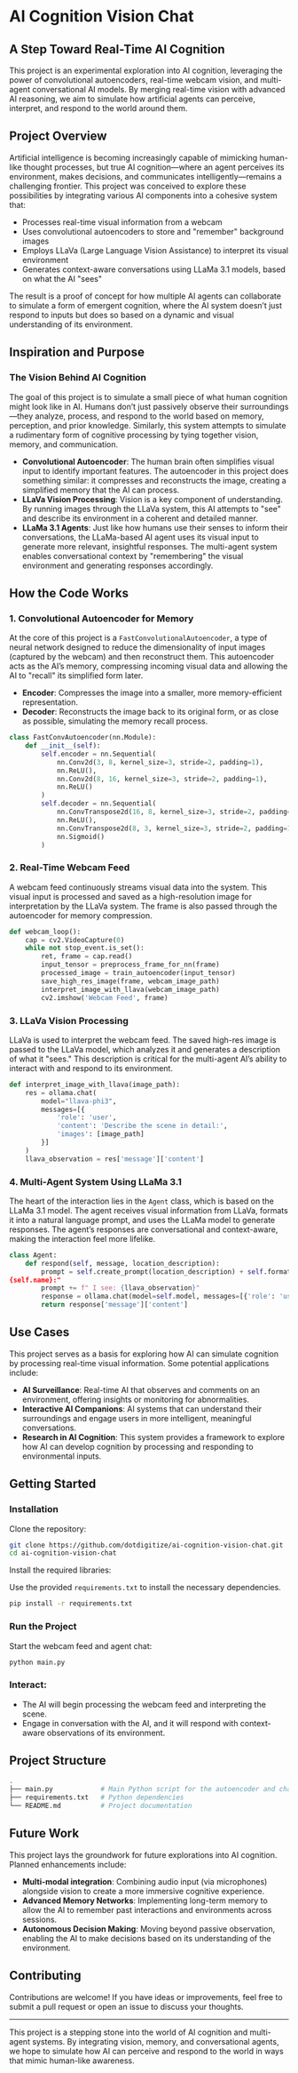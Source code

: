 
# AI Cognition Vision Chat

## A Step Toward Real-Time AI Cognition

This project is an experimental exploration into AI cognition, leveraging the power of convolutional autoencoders, real-time webcam vision, and multi-agent conversational AI models. By merging real-time vision with advanced AI reasoning, we aim to simulate how artificial agents can perceive, interpret, and respond to the world around them.

## Project Overview

Artificial intelligence is becoming increasingly capable of mimicking human-like thought processes, but true AI cognition—where an agent perceives its environment, makes decisions, and communicates intelligently—remains a challenging frontier. This project was conceived to explore these possibilities by integrating various AI components into a cohesive system that:

- Processes real-time visual information from a webcam
- Uses convolutional autoencoders to store and "remember" background images
- Employs LLaVa (Large Language Vision Assistance) to interpret its visual environment
- Generates context-aware conversations using LLaMa 3.1 models, based on what the AI "sees"

The result is a proof of concept for how multiple AI agents can collaborate to simulate a form of emergent cognition, where the AI system doesn’t just respond to inputs but does so based on a dynamic and visual understanding of its environment.

## Inspiration and Purpose

### The Vision Behind AI Cognition

The goal of this project is to simulate a small piece of what human cognition might look like in AI. Humans don’t just passively observe their surroundings—they analyze, process, and respond to the world based on memory, perception, and prior knowledge. Similarly, this system attempts to simulate a rudimentary form of cognitive processing by tying together vision, memory, and communication.

- **Convolutional Autoencoder**: The human brain often simplifies visual input to identify important features. The autoencoder in this project does something similar: it compresses and reconstructs the image, creating a simplified memory that the AI can process.
- **LLaVa Vision Processing**: Vision is a key component of understanding. By running images through the LLaVa system, this AI attempts to "see" and describe its environment in a coherent and detailed manner.
- **LLaMa 3.1 Agents**: Just like how humans use their senses to inform their conversations, the LLaMa-based AI agent uses its visual input to generate more relevant, insightful responses. The multi-agent system enables conversational context by "remembering" the visual environment and generating responses accordingly.

## How the Code Works

### 1. Convolutional Autoencoder for Memory

At the core of this project is a `FastConvolutionalAutoencoder`, a type of neural network designed to reduce the dimensionality of input images (captured by the webcam) and then reconstruct them. This autoencoder acts as the AI’s memory, compressing incoming visual data and allowing the AI to "recall" its simplified form later.

- **Encoder**: Compresses the image into a smaller, more memory-efficient representation.
- **Decoder**: Reconstructs the image back to its original form, or as close as possible, simulating the memory recall process.

```python
class FastConvAutoencoder(nn.Module):
    def __init__(self):
        self.encoder = nn.Sequential(
            nn.Conv2d(3, 8, kernel_size=3, stride=2, padding=1),
            nn.ReLU(),
            nn.Conv2d(8, 16, kernel_size=3, stride=2, padding=1),
            nn.ReLU()
        )
        self.decoder = nn.Sequential(
            nn.ConvTranspose2d(16, 8, kernel_size=3, stride=2, padding=1, output_padding=1),
            nn.ReLU(),
            nn.ConvTranspose2d(8, 3, kernel_size=3, stride=2, padding=1, output_padding=1),
            nn.Sigmoid()
        )
```

### 2. Real-Time Webcam Feed

A webcam feed continuously streams visual data into the system. This visual input is processed and saved as a high-resolution image for interpretation by the LLaVa system. The frame is also passed through the autoencoder for memory compression.

```python
def webcam_loop():
    cap = cv2.VideoCapture(0)
    while not stop_event.is_set():
        ret, frame = cap.read()
        input_tensor = preprocess_frame_for_nn(frame)
        processed_image = train_autoencoder(input_tensor)
        save_high_res_image(frame, webcam_image_path)
        interpret_image_with_llava(webcam_image_path)
        cv2.imshow('Webcam Feed', frame)
```

### 3. LLaVa Vision Processing

LLaVa is used to interpret the webcam feed. The saved high-res image is passed to the LLaVa model, which analyzes it and generates a description of what it "sees." This description is critical for the multi-agent AI’s ability to interact with and respond to its environment.

```python
def interpret_image_with_llava(image_path):
    res = ollama.chat(
        model="llava-phi3",
        messages=[{
            'role': 'user',
            'content': 'Describe the scene in detail:',
            'images': [image_path]
        }]
    )
    llava_observation = res['message']['content']
```

### 4. Multi-Agent System Using LLaMa 3.1

The heart of the interaction lies in the `Agent` class, which is based on the LLaMa 3.1 model. The agent receives visual information from LLaVa, formats it into a natural language prompt, and uses the LLaMa model to generate responses. The agent’s responses are conversational and context-aware, making the interaction feel more lifelike.

```python
class Agent:
    def respond(self, message, location_description):
        prompt = self.create_prompt(location_description) + self.format_conversation_history() + f"User: {message}
{self.name}:"
        prompt += f" I see: {llava_observation}"
        response = ollama.chat(model=self.model, messages=[{'role': 'user', 'content': prompt}])
        return response['message']['content']
```

## Use Cases

This project serves as a basis for exploring how AI can simulate cognition by processing real-time visual information. Some potential applications include:

- **AI Surveillance**: Real-time AI that observes and comments on an environment, offering insights or monitoring for abnormalities.
- **Interactive AI Companions**: AI systems that can understand their surroundings and engage users in more intelligent, meaningful conversations.
- **Research in AI Cognition**: This system provides a framework to explore how AI can develop cognition by processing and responding to environmental inputs.

## Getting Started

### Installation

Clone the repository:

```bash
git clone https://github.com/dotdigitize/ai-cognition-vision-chat.git
cd ai-cognition-vision-chat
```

Install the required libraries:

Use the provided `requirements.txt` to install the necessary dependencies.

```bash
pip install -r requirements.txt
```

### Run the Project

Start the webcam feed and agent chat:

```bash
python main.py
```

### Interact:

- The AI will begin processing the webcam feed and interpreting the scene.
- Engage in conversation with the AI, and it will respond with context-aware observations of its environment.

## Project Structure

```bash
.
├── main.py            # Main Python script for the autoencoder and chat system
├── requirements.txt   # Python dependencies
└── README.md          # Project documentation
```

## Future Work

This project lays the groundwork for future explorations into AI cognition. Planned enhancements include:

- **Multi-modal integration**: Combining audio input (via microphones) alongside vision to create a more immersive cognitive experience.
- **Advanced Memory Networks**: Implementing long-term memory to allow the AI to remember past interactions and environments across sessions.
- **Autonomous Decision Making**: Moving beyond passive observation, enabling the AI to make decisions based on its understanding of the environment.

## Contributing

Contributions are welcome! If you have ideas or improvements, feel free to submit a pull request or open an issue to discuss your thoughts.

---

This project is a stepping stone into the world of AI cognition and multi-agent systems. By integrating vision, memory, and conversational agents, we hope to simulate how AI can perceive and respond to the world in ways that mimic human-like awareness.
